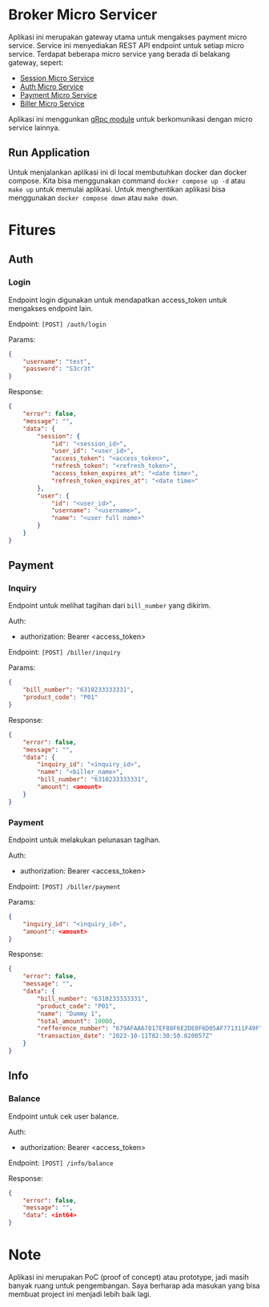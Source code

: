# Broker Micro Servicer

Aplikasi ini merupakan gateway utama untuk mengakses payment micro service. Service ini menyediakan REST API endpoint untuk setiap micro service. Terdapat beberapa micro service yang berada di belakang gateway, sepert:
- [Session Micro Service](https://github.com/fbriansyah/micro-session-service)
- [Auth Micro Service](https://github.com/fbriansyah/micro-auth-service)
- [Payment Micro Service](https://github.com/fbriansyah/micro-payment-service)
- [Biller Micro Service](https://github.com/fbriansyah/micro-biller-service)

Aplikasi ini menggunkan [gRpc module](https://github.com/fbriansyah/micro-payment-proto) untuk berkomunikasi dengan micro service lainnya.

## Run Application
Untuk menjalankan aplikasi ini di local membutuhkan docker dan docker compose. Kita bisa menggunakan command `docker compose up -d` atau `make up` untuk memulai aplikasi. Untuk menghentikan aplikasi bisa menggunakan `docker compose down` atau `make down`.

# Fitures

## Auth
### Login
Endpoint login digunakan untuk mendapatkan access_token untuk mengakses endpoint lain.

Endpoint: `[POST] /auth/login`

Params:
```json
{
    "username": "test",
    "password": "S3cr3t"
}
```

Response:
```json
{
    "error": false,
    "message": "",
    "data": {
        "session": {
            "id": "<session_id>",
            "user_id": "<user_id>",
            "access_token": "<access_token>",
            "refresh_token": "<refresh_token>",
            "access_token_expires_at": "<date time>",
            "refresh_token_expires_at": "<date time>"
        },
        "user": {
            "id": "<user_id>",
            "username": "<username>",
            "name": "<user full name>"
        }
    }
}
```

## Payment
### Inquiry
Endpoint untuk melihat tagihan dari `bill_number` yang dikirim.

Auth:
- authorization: Bearer <access_token>

Endpoint: `[POST] /biller/inquiry`

Params:
```json
{
    "bill_number": "6310233333331",
    "product_code": "P01"
}
```

Response:
```json
{
    "error": false,
    "message": "",
    "data": {
        "inquiry_id": "<inquiry_id>",
        "name": "<biller_name>",
        "bill_number": "6310233333331",
        "amount": <amount>
    }
}
```

### Payment
Endpoint untuk melakukan pelunasan tagihan.

Auth:
- authorization: Bearer <access_token>

Endpoint: `[POST] /biller/payment`

Params:
```json
{
    "inquiry_id": "<inquiry_id>",
    "amount": <amount>
}
```

Response:
```json
{
    "error": false,
    "message": "",
    "data": {
        "bill_number": "6310233333331",
        "product_code": "P01",
        "name": "Dummy 1",
        "total_amount": 10000,
        "refference_number": "679AFAA67817EF88F6E2DE8F6D05AF771311F49F",
        "transaction_date": "2023-10-11T02:30:50.820057Z"
    }
}
```

## Info
### Balance
Endpoint untuk cek user balance.

Auth:
- authorization: Bearer <access_token>

Endpoint: `[POST] /info/balance`

Response:
```json
{
    "error": false,
    "message": "",
    "data": <int64>
}
```

# Note

Aplikasi ini merupakan PoC (proof of concept) atau prototype, jadi masih banyak ruang untuk pengembangan. Saya berharap ada masukan yang bisa membuat project ini menjadi lebih baik lagi.
